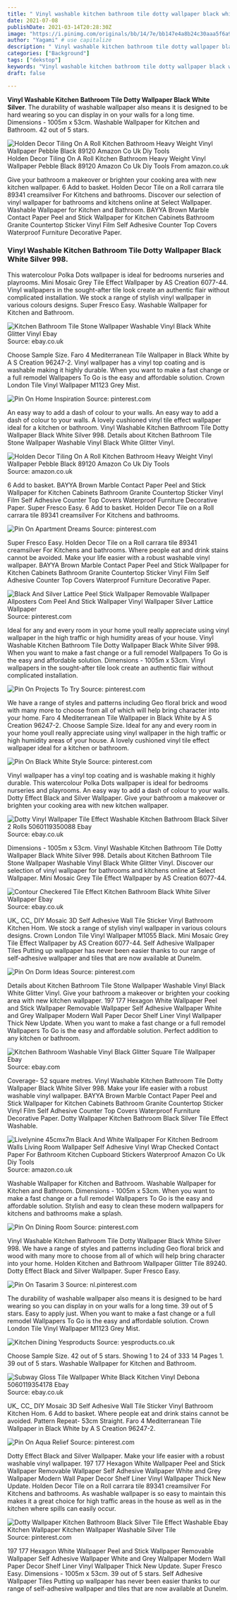 ```yaml
---
title: " Vinyl washable kitchen bathroom tile dotty wallpaper black white silver "
date: 2021-07-08
publishDate: 2021-03-14T20:28:30Z
image: "https://i.pinimg.com/originals/bb/14/7e/bb147e4a8b24c30aaa5f6a9488a7ba06.jpg"
author: "Yagami" # use capitalize
description: " Vinyl washable kitchen bathroom tile dotty wallpaper black white silver "
categories: ["Background"]
tags: ["dekstop"]
keywords: "Vinyl washable kitchen bathroom tile dotty wallpaper black white silver"
draft: false

---
```



**Vinyl Washable Kitchen Bathroom Tile Dotty Wallpaper Black White Silver**. The durability of washable wallpaper also means it is designed to be hard wearing so you can display in on your walls for a long time. Dimensions - 1005m x 53cm. Washable Wallpaper for Kitchen and Bathroom. 42 out of 5 stars.

![Holden Decor Tiling On A Roll Kitchen Bathroom Heavy Weight Vinyl Wallpaper Pebble Black 89120 Amazon Co Uk Diy Tools](https://images-na.ssl-images-amazon.com/images/I/71uxx0AQ%2B3L._AC_SX425_.jpg "Holden Decor Tiling On A Roll Kitchen Bathroom Heavy Weight Vinyl Wallpaper Pebble Black 89120 Amazon Co Uk Diy Tools")
Holden Decor Tiling On A Roll Kitchen Bathroom Heavy Weight Vinyl Wallpaper Pebble Black 89120 Amazon Co Uk Diy Tools From amazon.co.uk


Give your bathroom a makeover or brighten your cooking area with new kitchen wallpaper. 6 Add to basket. Holden Decor Tile on a Roll carrara tile 89341 creamsilver For Kitchens and bathrooms. Discover our selection of vinyl wallpaper for bathrooms and kitchens online at Select Wallpaper. Washable Wallpaper for Kitchen and Bathroom. BAYYA Brown Marble Contact Paper Peel and Stick Wallpaper for Kitchen Cabinets Bathroom Granite Countertop Sticker Vinyl Film Self Adhesive Counter Top Covers Waterproof Furniture Decorative Paper.

### Vinyl Washable Kitchen Bathroom Tile Dotty Wallpaper Black White Silver 998.

This watercolour Polka Dots wallpaper is ideal for bedrooms nurseries and playrooms. Mini Mosaic Grey Tile Effect Wallpaper by AS Creation 6077-44. Vinyl wallpapers in the sought-after tile look create an authentic flair without complicated installation. We stock a range of stylish vinyl wallpaper in various colours designs. Super Fresco Easy. Washable Wallpaper for Kitchen and Bathroom.


![Kitchen Bathroom Tile Stone Wallpaper Washable Vinyl Black White Glitter Vinyl Ebay](https://s3-eu-west-1.amazonaws.com/images.linnlive.com/0d5180a37a8de3cf76052639384dd66f/586433ec-3cb2-46d0-9bed-6da186288b0b.jpg "Kitchen Bathroom Tile Stone Wallpaper Washable Vinyl Black White Glitter Vinyl Ebay")
Source: ebay.co.uk

Choose Sample Size. Faro 4 Mediterranean Tile Wallpaper in Black White by A S Creation 96247-2. Vinyl wallpaper has a vinyl top coating and is washable making it highly durable. When you want to make a fast change or a full remodel Wallpapers To Go is the easy and affordable solution. Crown London Tile Vinyl Wallpaper M1123 Grey Mist.

![Pin On Home Inspiration](https://i.pinimg.com/originals/d1/3f/93/d13f93d4cd585dbc3f26a033ce95c5aa.jpg "Pin On Home Inspiration")
Source: pinterest.com

An easy way to add a dash of colour to your walls. An easy way to add a dash of colour to your walls. A lovely cushioned vinyl tile effect wallpaper ideal for a kitchen or bathroom. Vinyl Washable Kitchen Bathroom Tile Dotty Wallpaper Black White Silver 998. Details about Kitchen Bathroom Tile Stone Wallpaper Washable Vinyl Black White Glitter Vinyl.

![Holden Decor Tiling On A Roll Kitchen Bathroom Heavy Weight Vinyl Wallpaper Pebble Black 89120 Amazon Co Uk Diy Tools](https://images-na.ssl-images-amazon.com/images/I/71uxx0AQ%2B3L._AC_SX425_.jpg "Holden Decor Tiling On A Roll Kitchen Bathroom Heavy Weight Vinyl Wallpaper Pebble Black 89120 Amazon Co Uk Diy Tools")
Source: amazon.co.uk

6 Add to basket. BAYYA Brown Marble Contact Paper Peel and Stick Wallpaper for Kitchen Cabinets Bathroom Granite Countertop Sticker Vinyl Film Self Adhesive Counter Top Covers Waterproof Furniture Decorative Paper. Super Fresco Easy. 6 Add to basket. Holden Decor Tile on a Roll carrara tile 89341 creamsilver For Kitchens and bathrooms.

![Pin On Apartment Dreams](https://i.pinimg.com/736x/db/a8/a2/dba8a2c7c5e30bf8f01965519b4c97d7.jpg "Pin On Apartment Dreams")
Source: pinterest.com

Super Fresco Easy. Holden Decor Tile on a Roll carrara tile 89341 creamsilver For Kitchens and bathrooms. Where people eat and drink stains cannot be avoided. Make your life easier with a robust washable vinyl wallpaper. BAYYA Brown Marble Contact Paper Peel and Stick Wallpaper for Kitchen Cabinets Bathroom Granite Countertop Sticker Vinyl Film Self Adhesive Counter Top Covers Waterproof Furniture Decorative Paper.

![Black And Silver Lattice Peel Stick Wallpaper Removable Wallpaper Allposters Com Peel And Stick Wallpaper Vinyl Wallpaper Silver Lattice Wallpaper](https://i.pinimg.com/originals/26/d1/2d/26d12dd1baf5dd9e24b91b6ee5aeaaf7.png "Black And Silver Lattice Peel Stick Wallpaper Removable Wallpaper Allposters Com Peel And Stick Wallpaper Vinyl Wallpaper Silver Lattice Wallpaper")
Source: pinterest.com

Ideal for any and every room in your home youll really appreciate using vinyl wallpaper in the high traffic or high humidity areas of your house. Vinyl Washable Kitchen Bathroom Tile Dotty Wallpaper Black White Silver 998. When you want to make a fast change or a full remodel Wallpapers To Go is the easy and affordable solution. Dimensions - 1005m x 53cm. Vinyl wallpapers in the sought-after tile look create an authentic flair without complicated installation.

![Pin On Projects To Try](https://i.pinimg.com/originals/68/da/e1/68dae18db3dcea545b3969c5a58d44fd.png "Pin On Projects To Try")
Source: pinterest.com

We have a range of styles and patterns including Geo floral brick and wood with many more to choose from all of which will help bring character into your home. Faro 4 Mediterranean Tile Wallpaper in Black White by A S Creation 96247-2. Choose Sample Size. Ideal for any and every room in your home youll really appreciate using vinyl wallpaper in the high traffic or high humidity areas of your house. A lovely cushioned vinyl tile effect wallpaper ideal for a kitchen or bathroom.

![Pin On Black White Style](https://i.pinimg.com/600x315/73/2e/d8/732ed88b15def7b91877542acc716f18.jpg "Pin On Black White Style")
Source: pinterest.com

Vinyl wallpaper has a vinyl top coating and is washable making it highly durable. This watercolour Polka Dots wallpaper is ideal for bedrooms nurseries and playrooms. An easy way to add a dash of colour to your walls. Dotty Effect Black and Silver Wallpaper. Give your bathroom a makeover or brighten your cooking area with new kitchen wallpaper.

![Dotty Vinyl Wallpaper Tile Effect Washable Kitchen Bathroom Black Silver 2 Rolls 5060119350088 Ebay](https://d3d71ba2asa5oz.cloudfront.net/73000874/images/wl-2670-bb.jpg "Dotty Vinyl Wallpaper Tile Effect Washable Kitchen Bathroom Black Silver 2 Rolls 5060119350088 Ebay")
Source: ebay.co.uk

Dimensions - 1005m x 53cm. Vinyl Washable Kitchen Bathroom Tile Dotty Wallpaper Black White Silver 998. Details about Kitchen Bathroom Tile Stone Wallpaper Washable Vinyl Black White Glitter Vinyl. Discover our selection of vinyl wallpaper for bathrooms and kitchens online at Select Wallpaper. Mini Mosaic Grey Tile Effect Wallpaper by AS Creation 6077-44.

![Contour Checkered Tile Effect Kitchen Bathroom Black White Silver Wallpaper Ebay](https://www.grahambrown.com/on/demandware.static/-/Sites-product-master/default/dw540c2999/images/large/19167_2.jpg "Contour Checkered Tile Effect Kitchen Bathroom Black White Silver Wallpaper Ebay")
Source: ebay.co.uk

UK_ CC_ DIY Mosaic 3D Self Adhesive Wall Tile Sticker Vinyl Bathroom Kitchen Hom. We stock a range of stylish vinyl wallpaper in various colours designs. Crown London Tile Vinyl Wallpaper M1055 Black. Mini Mosaic Grey Tile Effect Wallpaper by AS Creation 6077-44. Self Adhesive Wallpaper Tiles Putting up wallpaper has never been easier thanks to our range of self-adhesive wallpaper and tiles that are now available at Dunelm.

![Pin On Dorm Ideas](https://i.pinimg.com/originals/62/15/fe/6215fea25572637e0840c6d5d2a0de15.jpg "Pin On Dorm Ideas")
Source: pinterest.com

Details about Kitchen Bathroom Tile Stone Wallpaper Washable Vinyl Black White Glitter Vinyl. Give your bathroom a makeover or brighten your cooking area with new kitchen wallpaper. 197 177 Hexagon White Wallpaper Peel and Stick Wallpaper Removable Wallpaper Self Adhesive Wallpaper White and Grey Wallpaper Modern Wall Paper Decor Shelf Liner Vinyl Wallpaper Thick New Update. When you want to make a fast change or a full remodel Wallpapers To Go is the easy and affordable solution. Perfect addition to any kitchen or bathroom.

![Kitchen Bathroom Washable Vinyl Black Glitter Square Tile Wallpaper Ebay](https://i.ebayimg.com/images/g/BFIAAOSwBjdaAuIp/s-l300.jpg "Kitchen Bathroom Washable Vinyl Black Glitter Square Tile Wallpaper Ebay")
Source: ebay.com

Coverage- 52 square metres. Vinyl Washable Kitchen Bathroom Tile Dotty Wallpaper Black White Silver 998. Make your life easier with a robust washable vinyl wallpaper. BAYYA Brown Marble Contact Paper Peel and Stick Wallpaper for Kitchen Cabinets Bathroom Granite Countertop Sticker Vinyl Film Self Adhesive Counter Top Covers Waterproof Furniture Decorative Paper. Dotty Wallpaper Kitchen Bathroom Black Silver Tile Effect Washable.

![Livelynine 45cmx7m Black And White Wallpaper For Kitchen Bedroom Walls Living Room Wallpaper Self Adhesive Vinyl Wrap Checked Contact Paper For Bathroom Kitchen Cupboard Stickers Waterproof Amazon Co Uk Diy Tools](https://images-na.ssl-images-amazon.com/images/I/81-C97vMTTL._AC_SY355_.jpg "Livelynine 45cmx7m Black And White Wallpaper For Kitchen Bedroom Walls Living Room Wallpaper Self Adhesive Vinyl Wrap Checked Contact Paper For Bathroom Kitchen Cupboard Stickers Waterproof Amazon Co Uk Diy Tools")
Source: amazon.co.uk

Washable Wallpaper for Kitchen and Bathroom. Washable Wallpaper for Kitchen and Bathroom. Dimensions - 1005m x 53cm. When you want to make a fast change or a full remodel Wallpapers To Go is the easy and affordable solution. Stylish and easy to clean these modern wallpapers for kitchens and bathrooms make a splash.

![Pin On Dining Room](https://i.pinimg.com/originals/f2/f1/83/f2f18339a56baf29e88c85b3aac371be.jpg "Pin On Dining Room")
Source: pinterest.com

Vinyl Washable Kitchen Bathroom Tile Dotty Wallpaper Black White Silver 998. We have a range of styles and patterns including Geo floral brick and wood with many more to choose from all of which will help bring character into your home. Holden Kitchen and Bathroom Wallpaper Glitter Tile 89240. Dotty Effect Black and Silver Wallpaper. Super Fresco Easy.

![Pin On Tasarim 3](https://i.pinimg.com/originals/ce/e7/5a/cee75a2cc90ce66967048cbc0cc1702a.jpg "Pin On Tasarim 3")
Source: nl.pinterest.com

The durability of washable wallpaper also means it is designed to be hard wearing so you can display in on your walls for a long time. 39 out of 5 stars. Easy to apply just. When you want to make a fast change or a full remodel Wallpapers To Go is the easy and affordable solution. Crown London Tile Vinyl Wallpaper M1123 Grey Mist.

![Kitchen Dining Yesproducts](https://cdn.shopify.com/s/files/1/1182/9338/products/961988ab-3d98-4832-9b99-a6e56dd5f336_580x.jpg?v=1565189135 "Kitchen Dining Yesproducts")
Source: yesproducts.co.uk

Choose Sample Size. 42 out of 5 stars. Showing 1 to 24 of 333 14 Pages 1. 39 out of 5 stars. Washable Wallpaper for Kitchen and Bathroom.

![Subway Gloss Tile Wallpaper White Black Kitchen Vinyl Debona 5060119354178 Ebay](https://i.ebayimg.com/images/g/q38AAOSwJeVeJa8e/s-l400.jpg "Subway Gloss Tile Wallpaper White Black Kitchen Vinyl Debona 5060119354178 Ebay")
Source: ebay.co.uk

UK_ CC_ DIY Mosaic 3D Self Adhesive Wall Tile Sticker Vinyl Bathroom Kitchen Hom. 6 Add to basket. Where people eat and drink stains cannot be avoided. Pattern Repeat- 53cm Straight. Faro 4 Mediterranean Tile Wallpaper in Black White by A S Creation 96247-2.

![Pin On Aqua Relief](https://i.pinimg.com/originals/c0/76/ff/c076ff3ab44b38c8ac71b81e16d7182a.jpg "Pin On Aqua Relief")
Source: pinterest.com

Dotty Effect Black and Silver Wallpaper. Make your life easier with a robust washable vinyl wallpaper. 197 177 Hexagon White Wallpaper Peel and Stick Wallpaper Removable Wallpaper Self Adhesive Wallpaper White and Grey Wallpaper Modern Wall Paper Decor Shelf Liner Vinyl Wallpaper Thick New Update. Holden Decor Tile on a Roll carrara tile 89341 creamsilver For Kitchens and bathrooms. As washable wallpaper is so easy to maintain this makes it a great choice for high traffic areas in the house as well as in the kitchen where spills can easily occur.

![Dotty Wallpaper Kitchen Bathroom Black Silver Tile Effect Washable Ebay Kitchen Wallpaper Kitchen Wallpaper Washable Silver Tile](https://i.pinimg.com/originals/bb/14/7e/bb147e4a8b24c30aaa5f6a9488a7ba06.jpg "Dotty Wallpaper Kitchen Bathroom Black Silver Tile Effect Washable Ebay Kitchen Wallpaper Kitchen Wallpaper Washable Silver Tile")
Source: pinterest.com

197 177 Hexagon White Wallpaper Peel and Stick Wallpaper Removable Wallpaper Self Adhesive Wallpaper White and Grey Wallpaper Modern Wall Paper Decor Shelf Liner Vinyl Wallpaper Thick New Update. Super Fresco Easy. Dimensions - 1005m x 53cm. 39 out of 5 stars. Self Adhesive Wallpaper Tiles Putting up wallpaper has never been easier thanks to our range of self-adhesive wallpaper and tiles that are now available at Dunelm.

